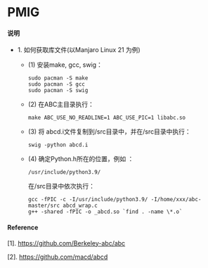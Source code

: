 # PMIG

#### 说明

- 1\.  如何获取库文件(以Manjaro Linux 21 为例)
  - (1) 安装make, gcc, swig：
    ```
    sudo pacman -S make
    sudo pacman -S gcc
    sudo pacman -S swig
    ```
    
  - (2) 在ABC主目录执行：
    ```
    make ABC_USE_NO_READLINE=1 ABC_USE_PIC=1 libabc.so
    ```
    
  - (3) 将 abcd.i文件复制到/src目录中，并在/src目录中执行：
    ```
    swig -python abcd.i
    ```
    
  - (4) 确定Python.h所在的位置，例如 ：
    ```
    /usr/include/python3.9/
    ```
    在/src目录中依次执行：
    ```
    gcc -fPIC -c -I/usr/include/python3.9/ -I/home/xxx/abc-master/src abcd_wrap.c
    g++ -shared -fPIC -o _abcd.so `find . -name \*.o`
    ```
    


#### Reference
[1]. https://github.com/Berkeley-abc/abc

[2]. https://github.com/macd/abcd



